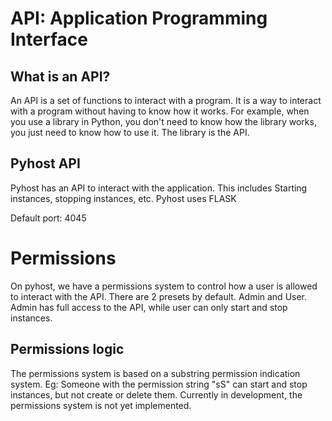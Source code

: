 # API: Application Programming Interface
## What is an API?
An API is a set of functions to interact with a program. It is a way to interact with a program without having to know how it works. For example, when you use a library in Python, you don't need to know how the library works, you just need to know how to use it. The library is the API.

## Pyhost API
Pyhost has an API to interact with the application. This includes Starting instances, stopping instances, etc.
Pyhost uses FLASK

Default port: 4045

# Permissions
On pyhost, we have a permissions system to control how a user is allowed to interact with the API.
There are 2 presets by default. Admin and User. Admin has full access to the API, while user can only start and stop instances.

## Permissions logic
The permissions system is based on a substring permission indication system. Eg:
Someone with the permission string "sS" can start and stop instances, but not create or delete them.
Currently in development, the permissions system is not yet implemented.